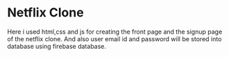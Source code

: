# Netflix Clone
Here i used html,css and js for creating the front page and the signup page of the netflix clone. And also user email id and password will be stored into database using firebase database.
